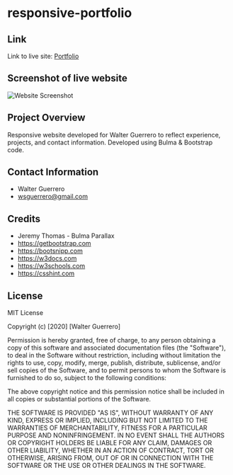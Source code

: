 # responsive-portfolio

## Link
Link to live site: [Portfolio](https://reddphoenix.github.io/portfolio/)

## Screenshot of live website

![Website Screenshot](./assets/demo.gif)

## Project Overview

Responsive website developed for Walter Guerrero to reflect experience, projects, and contact information. Developed using Bulma & Bootstrap code. 

## Contact Information

* Walter Guerrero
* wsguerrero@gmail.com


## Credits
* Jeremy Thomas - Bulma Parallax
* https://getbootstrap.com
* https://bootsnipp.com
* https://w3docs.com
* https://w3schools.com
* https://csshint.com

## License

MIT License

Copyright (c) [2020] [Walter Guerrero]

Permission is hereby granted, free of charge, to any person obtaining a copy
of this software and associated documentation files (the "Software"), to deal
in the Software without restriction, including without limitation the rights
to use, copy, modify, merge, publish, distribute, sublicense, and/or sell
copies of the Software, and to permit persons to whom the Software is
furnished to do so, subject to the following conditions:

The above copyright notice and this permission notice shall be included in all
copies or substantial portions of the Software.

THE SOFTWARE IS PROVIDED "AS IS", WITHOUT WARRANTY OF ANY KIND, EXPRESS OR
IMPLIED, INCLUDING BUT NOT LIMITED TO THE WARRANTIES OF MERCHANTABILITY,
FITNESS FOR A PARTICULAR PURPOSE AND NONINFRINGEMENT. IN NO EVENT SHALL THE
AUTHORS OR COPYRIGHT HOLDERS BE LIABLE FOR ANY CLAIM, DAMAGES OR OTHER
LIABILITY, WHETHER IN AN ACTION OF CONTRACT, TORT OR OTHERWISE, ARISING FROM,
OUT OF OR IN CONNECTION WITH THE SOFTWARE OR THE USE OR OTHER DEALINGS IN THE
SOFTWARE.

